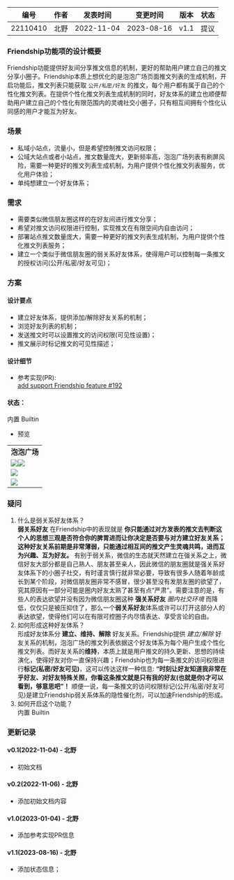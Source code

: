 | 编号 | 作者 | 发表时间 | 变更时间 | 版本 | 状态 |
| ----- | ----- | ----- | ----- | ----- | ----- |
| 22110410 | 北野 | 2022-11-04 | 2023-08-16 | v1.1 | 提议 |

### Friendship功能项的设计概要
Friendship功能提供好友间分享推文信息的机制，更好的帮助用户建立自己的推文分享小圈子。Friendship本质上想优化的是泡泡广场页面推文列表的生成机制，开启功能后，推文列表只能获取 `公开/私密/好友` 的推文，每个用户都有属于自己的个性化推文列表。在提供个性化推文列表生成机制的同时，好友体系的建立也顺便帮助用户建立自己的个性化有限范围内的灵魂社交小圈子，只有相互间拥有个性化认同感的用户才能互为好友。

### 场景

* 私域小站点，流量小，但是希望控制推文访问权限；   
* 公域大站点或者小站点，推文数量庞大，更新频率高，泡泡广场列表有刷屏风险，需要一种更好的推文列表生成机制，为用户提供个性化推文列表服务，优化用户体验；  
* 单纯想建立一个好友体系；

### 需求

* 需要类似微信朋友圈这样的在好友间进行推文分享；
* 希望对推文访问权限进行控制，实现推文在有限空间内自由访问；
* 部署站点推文数量庞大，需要一种更好的推文列表生成机制，为用户提供个性化推文列表服务；
* 建立一个类似于微信朋友圈的弱关系好友体系，使得用户可以控制每一条推文的授权访问(公开/私密/好友可见)；
 
### 方案

#### 设计要点
* 建立好友体系，提供添加/解除好友关系的机制；
* 浏览好友列表的机制；
* 发送推文时可以设置推文的访问权限(可见性设置)；
* 推文展示时标记推文的可见性描述；

#### 设计细节 
* 参考实现(PR):  
[add support Friendship feature #192](https://github.com/rocboss/paopao-ce/pull/192)  

#### 状态：
内置 Builtin

* 预览

|  |
| ----- |
| **泡泡广场** |
| ![](.assets/002-02.png)![](.assets/002-01.png)|
| ![](.assets/002-07.png)|
| ![](.assets/002-08.png)|

### 疑问

1. 什么是弱关系好友体系？   
**弱关系好友** 在Friendship中的表现就是 **你只能通过对方发表的推文去判断这个人的思想三观是否符合你的脾胃进而让你决定是否要与对方建立好友关系；这种好友关系前期是非常薄弱，只能通过相互间的推文产生灵魂共鸣，进而互为兴趣、互为好友。** 有别于弱关系，微信的生态就天然建立在强关系之上，微信好友大部分都是自己熟人、朋友甚至亲人，因此微信的朋友圈就是强关系好友体系下的小圈子社交，有时谨言慎行就非常必要，导致有很多人随着年龄成长到某个阶段，对微信朋友圈非常不感冒，很少甚至没有发朋友圈的欲望了，究其原因有一部分可能是圈内好友太熟了甚至有点“严肃”。需要注意的是，有些人的表达欲望并没有因为微信朋友圈这种 **强关系好友** *圈内社交环境* 而降低，仅仅只是被压抑住了，那么一个**弱关系好友**体系或许可以打开这部分人的表达欲望，使得他们可以在有限可控圈子内尽情表达、享受言论的自由。  
2. 如何形成这种好友体系？    
形成好友体系分 **建立、维持、解除** 好友关系。Friendship提供 *建立/解除* 好友关系的机制，泡泡广场的推文列表依据这个好友体系为每个用户生成个性化推文列表。而好友关系的**维持**，本质上就是用户推文的持久更新、思想的持续演化，使得好友对你一直保持兴趣；Friendship也为每一条推文的访问权限进行**标记(私密/好友可见)**，这可以传达这样一种信息: **“时刻让好友知道我非常在乎好友、对好友特殊关照，你看这条推文就是只有我的好友(也就是你)才可以看到，够意思吧”！** 顺便一说，每一条推文的访问权限标记(公开/私密/好友可见)是建立Friendship弱关系体系的隐性催化剂，可以加速Friendship的形成。   
3. 如何开启这个功能？      
内置 Builtin

### 更新记录
#### v0.1(2022-11-04) - 北野
* 初始文档  

#### v0.2(2022-11-06) - 北野
* 添加初始文档内容  

#### v1.0(2023-01-04) - 北野
* 添加参考实现PR信息

#### v1.1(2023-08-16) - 北野
* 添加状态信息；
